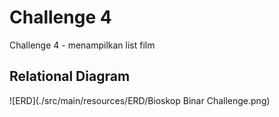 # Challenge 4

Challenge 4 - menampilkan list film

## Relational Diagram

![ERD](./src/main/resources/ERD/Bioskop Binar Challenge.png)
